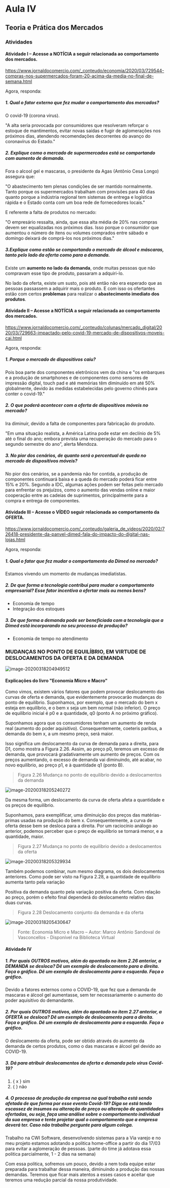 # Aula IV

## Teoria e Prática dos Mercados

### Atividades

#### Atividade I – Acesse a NOTÍCIA a seguir relacionada ao comportamento dos mercados. 

https://www.jornaldocomercio.com/_conteudo/economia/2020/03/729544-compras-nos-supermercados-foram-20-acima-da-media-no-final-de-semana.html

Agora, responda: 

##### 1. Qual o fator externo que fez mudar o comportamento dos mercados? 

O covid-19 (corona virus).

"A alta seria provocada por consumidores que resolveram reforçar o estoque de mantimentos, evitar novas saídas e fugir de aglomerações nos próximos dias, atendendo recomendações decorrentes do avanço do coronavírus do Estado."

##### 2. Explique como o mercado de supermercados está se comportando com aumento de demanda. 

Fora o alcool gel e mascaras, o presidente da Agas (Antônio Cesa Longo) assegura que:

"O abastecimento tem plenas condições de ser mantido normalmente. Tanto porque os supermercados trabalham com provisões para 40 dias quanto porque a indústria regional tem sistemas de entrega e logística rápida e o Estado conta com um boa rede de fornecedores locais."

E referente a falta de produtos no mercado: 

"O empresário ressalta, ainda, que essa alta média de 20% nas compras devem ser equalizadas nos próximos dias. Isso porque o consumidor que aumentou o número de itens ou volumes comprados entre sábado e domingo deixará de comprá-los nos próximos dias."

##### 3.Explique como estão se comportando o mercado de álcool e máscaras, tanto pelo lado da oferta como para a demanda. 

Existe um **aumento no lado da demanda**, onde muitas pessoas que não compravam esse tipo de produto, passaram a adquiri-lo.

No lado da oferta, existe um susto, pois até então não era esperado que as pessoas passassem a adquirir mais o produto. E com isso os ofertantes estão com certos **problemas** para realizar o **abastecimento imediato dos produtos**.

#### Atividade II – Acesse a NOTÍCIA a seguir relacionada ao comportamento dos mercados.

https://www.jornaldocomercio.com/_conteudo/colunas/mercado_digital/2020/03/729663-impactado-pelo-covid-19-mercado-de-dispositivos-moveis-cai.html

Agora, responda: 

##### 1. Porque o mercado de dispositivos caiu? 

Pois boa parte dos componentes eletrônicos vem da china e "os embarques e a produção de smartphones e de componentes como sensores de impressão digital, touch pad e até memórias têm diminuído em até 50% globalmente, devido às medidas estabelecidas pelo governo chinês para conter o covid-19."

##### 2. O que poderá acontecer com a oferta de dispositivos móveis no mercado? 

Ira diminuir, devido a falta de componentes para fabricação do produto.

"Em uma situação realista, a América Latina pode estar em declínio de 5% até o final do ano; embora prevista uma recuperação do mercado para o segundo semestre do ano", alerta Mendoza.

##### 3. No pior dos cenários, de quanto será o percentual de queda no mercado de dispositivos móveis?

No pior dos cenários, se a pandemia não for contida, a produção de componentes continuará baixa e a queda do mercado poderá ficar entre 15% e 20%. Segundo a IDC, algumas ações podem ser feitas pelo mercado para enfrentar os prejuízos, como o aumento das vendas online e maior cooperação entre as cadeias de suprimentos, principalmente para a compra e entrega de componentes.

#### Atividade III – Acesse o VÍDEO seguir relacionada ao comportamento da OFERTA. 

https://www.jornaldocomercio.com/_conteudo/galeria_de_videos/2020/02/726418-presidente-da-panvel-dimed-fala-do-impacto-do-digital-nas-lojas.html

Agora, responda: 

##### 1. Qual o fator que fez mudar o comportamento da Dimed no mercado? 

Estamos vivendo um momento de mudanças imediatistas.

##### 2. De que forma a tecnologia contribui para mudar o comportamento empresarial? Esse fator incentiva a ofertar mais ou menos bens? 

- Economia de tempo
- Integração dos estoques

##### 3. De que forma a demanda pode ser beneficiada com a tecnologia que a Dimed está incorporando no seu processo de produção?

- Economia de tempo no atendimento

### MUDANÇAS NO PONTO DE EQUILÍBRIO, EM VIRTUDE DE DESLOCAMENTOS DA OFERTA E DA DEMANDA

![image-20200318204949512](image-20200318204949512.png)

#### Explicações do livro "Economia Micro e Macro"

Como vimos, existem vários fatores que podem provocar deslocamento das curvas de oferta e demanda, que evidentemente provocarão mudanças do ponto de equilíbrio. Suponhamos, por exemplo, que o mercado do bem x esteja em equilíbrio, e o bem x seja um bem normal (não inferior). O preço de equilíbrio inicial é p0 e a quantidade, q0 (ponto A no próximo gráfico).

Suponhamos agora que os consumidores tenham um aumento de renda real (aumento do poder aquisitivo). Consequentemente, coeteris paribus, a demanda do bem x, a um mesmo preço, será maior. 

Isso significa um deslocamento da curva de demanda para a direita, para D1, como mostra a Figura 2.26. Assim, ao preço p0, teremos um excesso de demanda, que provocará gradativamente um aumento de preços. Com os preços aumentando, o excesso de demanda vai diminuindo, até acabar, no novo equilíbrio, ao preço p1, e à quantidade q1 (ponto B). 

> Figura 2.26 Mudança no ponto de equilíbrio devido a deslocamentos da demanda

![image-20200318205240272](image-20200318205240272.png)

Da mesma forma, um deslocamento da curva de oferta afeta a quantidade e os preços de equilíbrio. 

Suponhamos, para exemplificar, uma diminuição dos preços das matérias-primas usadas na produção do bem x. Consequentemente, a curva de oferta desse bem se desloca para a direita. Por um raciocínio análogo ao anterior, podemos perceber que o preço de equilíbrio se tornará menor, e a quantidade, maior. 

> Figura 2.27 Mudança no ponto de equilíbrio devido a deslocamentos da oferta

![image-20200318205329934](image-20200318205329934.png)

Também podemos combinar, num mesmo diagrama, os dois deslocamentos anteriores. Como pode ser visto na Figura 2.28, a quantidade de equilíbrio aumenta tanto pela variação 

Positiva da demanda quanto pela variação positiva da oferta. Com relação ao preço, porém o efeito final dependerá do deslocamento relativo das duas curvas. 

> Figura 2.28 Deslocamento conjunto da demanda e da oferta

![image-20200318205430647](image-20200318205430647.png)

> Fonte: Economia Micro e Macro – Autor: Marco Antônio Sandoval de Vasconcellos - Disponível na Biblioteca Virtual

#### Atividade IV 

##### 1. Por quais OUTROS motivos, além do apontado no item 2.26 anterior, a DEMANDA se desloca? Dê um exemplo de deslocamento para a direita. Faça o gráfico. Dê um exemplo de deslocamento para a esquerda. Faça o gráfico. 

Devido a fatores externos como o COVID-19, que fez que a demanda de mascaras e álcool gel aumentasse, sem ter necessariamente o aumento do poder aquisitivo do demandante.

##### 2. Por quais OUTROS motivos, além do apontado no item 2.27 anterior, a OFERTA se desloca? Dê um exemplo de deslocamento para a direita. Faça o gráfico. Dê um exemplo de deslocamento para a esquerda. Faça o gráfico. 

O deslocamento da oferta, pode ser obtido através do aumento da demanda de certos produtos, como o das mascaras e álcool gel devido ao COVID-19.

##### 3. Dá para atribuir deslocamentos da oferta e demanda pelo vírus Covid-19? 

1. { x } sim 
2. { } não 

##### 4. O processo de produção da empresa na qual trabalha está sendo afetada de que forma por esse evento Covid-19? Diga se está tendo escassez de insumos ou alteração de preço ou alteração de quantidades ofertadas, ou seja, faça uma análise sobre o comportamento individual da sua empresa e tente projetar qual o comportamento que a empresa deverá ter. Caso não trabalhe pergunte para algum colega.

Trabalho na CWI Software, desenvolvendo sistemas para a Via varejo e no meu projeto estamos adotando a politica home-office a partir do dia 17/03 para evitar a aglomeração de pessoas. (parte do time já adotava essa politica parcialmente, 1 - 2 dias na semana)

Com essa politica, sofremos um pouco, devido a nem toda equipe estar preparada para trabalhar dessa maneira, diminuindo a produção das nossas demandas. Teremos que ficar mais atentos a esses casos e aceitar que teremos uma redução parcial da nossa produtividade.